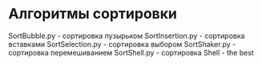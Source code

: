 # Алгоритмы сортировки

SortBubble.py - сортировка пузырьком
SortInsertion.py - сортировка вставками
SortSelection.py - сортировка выбором
SortShaker.py - сортировка перемешиванием
SortShell.py - сортировка Shell - the best